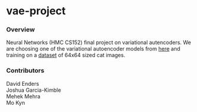 # vae-project

### Overview

Neural Networks (HMC CS152) final project on variational autencoders. We are choosing one of the variational autoencoder models from [here](https://github.com/AntixK/PyTorch-VAE) and training on a [dataset](https://www.kaggle.com/datasets/spandan2/cats-faces-64x64-for-generative-models) of 64x64 sized cat images.

### Contributors

David Enders \
Joshua Garcia-Kimble \
Mehek Mehra \
Mo Kyn
